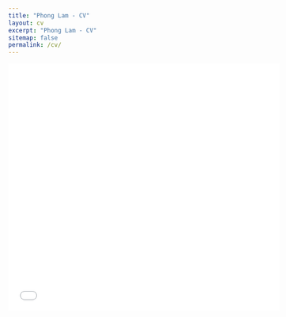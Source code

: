 ```yaml
---
title: "Phong Lam - CV"
layout: cv
excerpt: "Phong Lam - CV"
sitemap: false
permalink: /cv/
---
```

<div class="well">
<embed src="{{ site.url }}{{ site.baseurl }}/assets/PhongLam_CV.pdf" width="550px" height="500px" />
</div>

